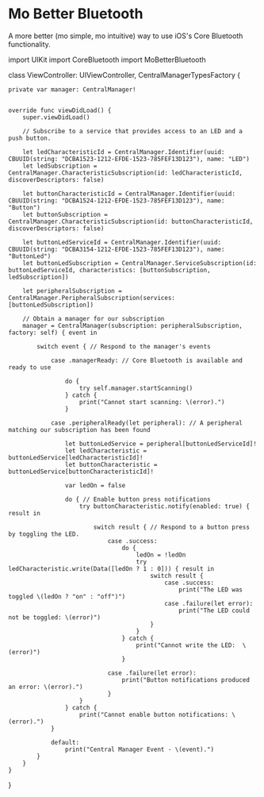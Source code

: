 # Mo Better Bluetooth
A more better (mo simple, mo intuitive) way to use iOS's Core Bluetooth functionality.


import UIKit
import CoreBluetooth
import MoBetterBluetooth

class ViewController: UIViewController, CentralManagerTypesFactory {

    private var manager: CentralManager!
    

    override func viewDidLoad() {
        super.viewDidLoad()
        
        // Subscribe to a service that provides access to an LED and a push button.

        let ledCharacteristicId = CentralManager.Identifier(uuid: CBUUID(string: "DCBA1523-1212-EFDE-1523-785FEF13D123"), name: "LED")
        let ledSubscription = CentralManager.CharacteristicSubscription(id: ledCharacteristicId, discoverDescriptors: false)

        let buttonCharacteristicId = CentralManager.Identifier(uuid: CBUUID(string: "DCBA1524-1212-EFDE-1523-785FEF13D123"), name: "Button")
        let buttonSubscription = CentralManager.CharacteristicSubscription(id: buttonCharacteristicId, discoverDescriptors: false)

        let buttonLedServiceId = CentralManager.Identifier(uuid: CBUUID(string: "DCBA3154-1212-EFDE-1523-785FEF13D123"), name: "ButtonLed")
        let buttonLedSubscription = CentralManager.ServiceSubscription(id: buttonLedServiceId, characteristics: [buttonSubscription, ledSubscription])

        let peripheralSubscription = CentralManager.PeripheralSubscription(services: [buttonLedSubscription])
        
        // Obtain a manager for our subscription
        manager = CentralManager(subscription: peripheralSubscription, factory: self) { event in

            switch event { // Respond to the manager's events
                
                case .managerReady: // Core Bluetooth is available and ready to use

                    do {
                        try self.manager.startScanning()
                    } catch {
                        print("Cannot start scanning: \(error).")
                    }
                    
                case .peripheralReady(let peripheral): // A peripheral matching our subscription has been found

                    let buttonLedService = peripheral[buttonLedServiceId]!
                    let ledCharacteristic = buttonLedService[ledCharacteristicId]!
                    let buttonCharacteristic = buttonLedService[buttonCharacteristicId]!

                    var ledOn = false
                    
                    do { // Enable button press notifications
                        try buttonCharacteristic.notify(enabled: true) { result in

                            switch result { // Respond to a button press by toggling the LED.
                                case .success:
                                    do {
                                        ledOn = !ledOn
                                        try ledCharacteristic.write(Data([ledOn ? 1 : 0])) { result in
                                            switch result {
                                                case .success:
                                                    print("The LED was toggled \(ledOn ? "on" : "off")")
                                                case .failure(let error):
                                                    print("The LED could not be toggled: \(error)")
                                            }
                                        }
                                    } catch {
                                        print("Cannot write the LED:  \(error)")
                                    }

                                case .failure(let error):
                                    print("Button notifications produced an error: \(error).")
                                }
                        }
                    } catch {
                        print("Cannot enable button notifications: \(error).")
                }
                
                default:
                    print("Central Manager Event - \(event).")
            }
        }
    }
}


